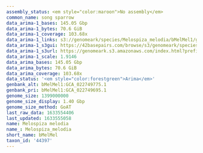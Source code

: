 ```yaml
---
assembly_status: <em style="color:maroon">No assembly</em>
common_name: song sparrow
data_arima-1_bases: 145.05 Gbp
data_arima-1_bytes: 70.6 GiB
data_arima-1_coverage: 103.68x
data_arima-1_links: s3://genomeark/species/Melospiza_melodia/bMelMel1/genomic_data/arima/<br>
data_arima-1_s3gui: https://42basepairs.com/browse/s3/genomeark/species/Melospiza_melodia/bMelMel1/genomic_data/arima/
data_arima-1_s3url: https://genomeark.s3.amazonaws.com/index.html?prefix=species/Melospiza_melodia/bMelMel1/genomic_data/arima/
data_arima-1_scale: 1.9146
data_arima_bases: 145.05 Gbp
data_arima_bytes: 70.6 GiB
data_arima_coverage: 103.68x
data_status: '<em style="color:forestgreen">Arima</em>'
genbank_alt: bMelMel1:GCA_022749775.1
genbank_pri: bMelMel1:GCA_022749695.1
genome_size: 1399000000
genome_size_display: 1.40 Gbp
genome_size_method: GoAT
last_raw_data: 1633554406
last_updated: 1633555058
name: Melospiza melodia
name_: Melospiza_melodia
short_name: bMelMel
taxon_id: '44397'
---
```

